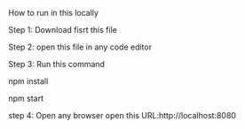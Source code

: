How to run in this locally 

Step 1:
Download fisrt this file 

Step 2:
open this file in any code editor

Step 3:
Run this command
 
  npm install

  npm start

step 4:
Open any browser 
open this URL:http://localhost:8080
